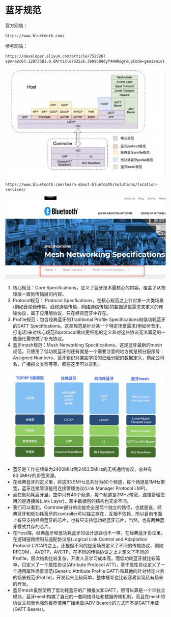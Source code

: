 # 蓝牙规范 #
官方网站：

	https://www.bluetooth.com/
参考网站：

	https://developer.aliyun.com/article/752526?spm=a2c6h.12873581.0.dArticle752526.3609589dyf4mWN&groupCode=genieaiot

![avatar](./pic/1.png)

	https://www.bluetooth.com/learn-about-bluetooth/solutions/location-services/
![avatar](./pic/3.png)
1. 核心规范：Core Specifications，定义了蓝牙技术最核心的内容。覆盖了从物理层一直到传输层的内容。
2. Protocol规范： Protocol Specfications，在核心规范之上针对某一大类场景(例如音视频传输，线缆通信传输，网络通信传输)的数据通信需求来定义的传输协议，属于应用层协议，只在经典蓝牙中存在。
3. Profile规范：包含经典蓝牙的Traditional Profile Specifications和低功耗蓝牙的GATT Specifications。这类规范是针对某一个特定场景需求(例如听音乐，打电话)来对核心规范和protocol做出更细化的定义和对这些协议无法满足的一些细化需求做了补充协议。
4. 蓝牙mesh规范：Mesh Networking Specifications，这是蓝牙最新的mesh规范。只使用了低功耗蓝牙的还有就是一个需要注意的地方就是预分配序号：Assigned Numbers，蓝牙组织对某些字段的已经分配的数据定义，例如公司名，广播报文类型等等，都在这里可以查到。

![avatar](./pic/2.png)

- 蓝牙是工作在频率为2400MHz到2483.5MHz的无线通信协议，总共有83.5MHz的带宽资源。
- 在经典蓝牙的定义里，将这83.5MHz总共分为80个频道，每个频道是1MHz带宽，蓝牙连接管理是用连接管理协议(Link Manager Protocol LMP)。
- 而在低功耗蓝牙里，空中只有40个频道，每个频道是2MHz带宽，连接管理使用的是连接层(Link Layer)，空中数据包的结构也完全不同。
- 我们可以看到，Controler部分的功能完全是两个独立的路径，也就是说，经典蓝牙和低功耗蓝牙的controller可以独立存在，互相不依赖，所以目前市面上有只支持经典蓝牙的芯片，也有只支持低功耗蓝牙芯片，当然，也有两种蓝牙模式共存的芯片。
- 在Host端，经典蓝牙和低功耗蓝牙的设计思路也不一样，在经典蓝牙协议里，在逻辑链路控制与适配协议层(Logical Link Control and Adaptation Protocol L2CAP)之上，还根据不同的应用场景定义了不同的传输协议，例如RFCOM， AVDTP，AVCTP，在不同的传输协议之上才定义了不同的Profile，层次结构比较复杂，开发人员学习成本高。而低功耗蓝牙就比较简单，只定义了一个属性协议(Attribute Protocol ATT)，基于属性协议定义了一个通用属性场景规范(Generic Attribute Profile GATT)和其他的针对特定业务的场景规范(Profile)，开发起来比较简单，整体框架也比较容易实现私有场景的开发。
- 蓝牙mesh虽然使用了低功耗蓝牙的广播报文和GATT，但可以算是一个半独立模块，蓝牙mesh构建了自己的一套网络寻址和数据传输机制，而且在mesh的协议文档里也强烈推荐使用广播承载(ADV Bearer)的方式而不是GATT承载(GATT Bearer)。